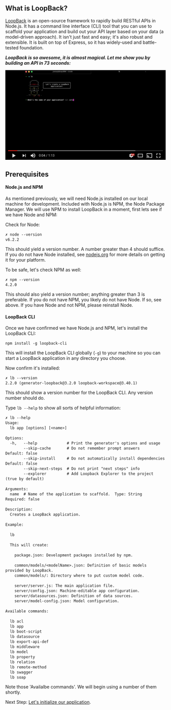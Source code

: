 ## What is LoopBack?

[LoopBack](http://loopback.io/) is an open-source framework to rapidly build RESTful APIs in Node.js.  It has a command line interface (CLI) tool that you can use to scaffold your application and build out your API layer based on your data (a model-driven approach). It isn't just fast and easy; it's also robust and extensible. It is built on top of Express, so it has widely-used and battle-tested foundation.

**_LoopBack is so awesome, it is almost magical. Let me show you by building an API in 73 seconds:_**

[![Rapid APIs in LoopBack](assets/video.png)](https://youtu.be/iOMD27DjuO4 "Rapid APIs in LoopBack")

## Prerequisites

#### Node.js and NPM

As mentioned previously, we will need Node.js installed on our local machine for development. Included with Node.js is NPM, the Node Package Manager. We will use NPM to install LoopBack in a moment, first lets see if we have Node and NPM:

Check for Node:

```
✗ node --version
v6.2.2
```

This should yield a version number. A number greater than 4 should suffice. If you do not have Node installed, see [nodejs.org](https://nodejs.org) for more details on getting it for your platform.

To be safe, let's check NPM as well:

```
✗ npm --version
4.2.0
```

This should also yield a version number; anything greater than 3 is preferable. If you do not have NPM, you likely do not have Node. If so, see above. If you have Node and not NPM, please reinstall Node.

#### LoopBack CLI

Once we have confirmed we have Node.js and NPM, let's install the LoopBack CLI:

```
npm install -g loopback-cli
```

This will install the LoopBack CLI globally (`-g`) to your machine so you can start a LoopBack application in any directory you choose.

Now confirm it's installed:

```
✗ lb --version
2.2.0 (generator-loopback@3.2.0 loopback-workspace@3.40.1)
```

This should show a version number for the LoopBack CLI. Any version number should do. 

Type `lb --help` to show all sorts of helpful information:

```
✗ lb --help
Usage:
  lb app [options] [<name>]

Options:
  -h,   --help             # Print the generator's options and usage
        --skip-cache       # Do not remember prompt answers                          Default: false
        --skip-install     # Do not automatically install dependencies               Default: false
        --skip-next-steps  # Do not print "next steps" info
        --explorer         # Add Loopback Explorer to the project (true by default)

Arguments:
  name  # Name of the application to scaffold.  Type: String  Required: false

Description:
  Creates a LoopBack application.

Example:

  lb

  This will create:

    package.json: Development packages installed by npm.

    common/models/<modelName>.json: Definition of basic models provided by LoopBack.
    common/models/: Directory where to put custom model code.

    server/server.js: The main application file.
    server/config.json: Machine-editable app configuration.
    server/datasources.json: Definition of data sources.
    server/model-config.json: Model configuration.

Available commands:

  lb acl
  lb app
  lb boot-script
  lb datasource
  lb export-api-def
  lb middleware
  lb model
  lb property
  lb relation
  lb remote-method
  lb swagger
  lb soap
```

Note those 'Availalbe commands'. We will begin using a number of them shortly.

Next Step: [Let's initialize our application](01-init.md).
